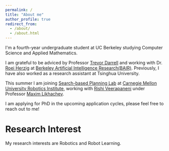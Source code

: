 ```yaml
---
permalink: /
title: "About me"
author_profile: true
redirect_from: 
  - /about/
  - /about.html
---
```


I'm a fourth-year undergraduate student at UC Berkeley studying Computer Science and Applied Mathematics.

I am grateful to be adviced by Professor [Trevor Darrell](https://people.eecs.berkeley.edu/~trevor/) and working with Dr. [Roei Herzig](https://roeiherz.github.io/) at [Berkeley Artificial Intelligence Research(BAIR)](https://bair.berkeley.edu/). Previously, I have also worked as a research assistant at Tsinghua University.

This summer I am joining [Search-based Planning Lab](https://www.ri.cmu.edu/robotics-groups/search-based-planning-laboratory/) at [Carnegie Mellon University Robotics Institute](https://www.ri.cmu.edu/), working with [Rishi Veerapaneni](https://rishi-v.github.io/) under Professor [Maxim Likhachev](https://www.cs.cmu.edu/~maxim/).

I am applying for PhD in the upcoming application cycles, please feel free to reach out to me!

Research Interest
======
My research interests are Robotics and Robot Learning.




